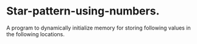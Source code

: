 # Star-pattern-using-numbers.
A program to dynamically initialize memory for storing following values in the following locations.
